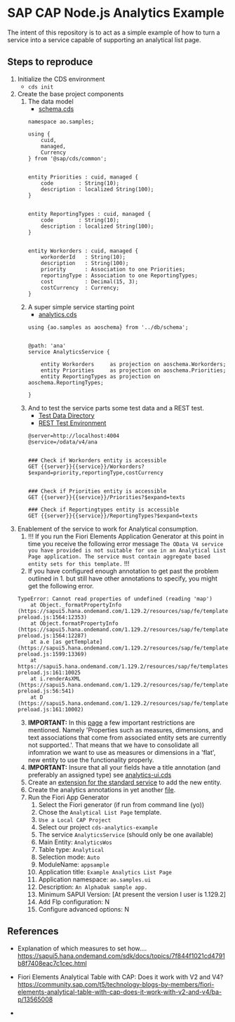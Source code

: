 # SAP CAP Node.js Analytics Example

The intent of this repository is to act as a simple example of how to turn a service into a service capable of supporting an analytical list page.

## Steps to reproduce
1. Initialize the CDS environment
    - `cds init`
2. Create the base project components
    1. The data model
        - [schema.cds](./db/schema.cds)
        ```cds
        namespace ao.samples;

        using {
            cuid,
            managed,
            Currency
        } from '@sap/cds/common';


        entity Priorities : cuid, managed {
            code        : String(10);
            description : localized String(100);
        }


        entity ReportingTypes : cuid, managed {
            code        : String(10);
            description : localized String(100);
        }


        entity Workorders : cuid, managed {
            workorderId   : String(10);
            description   : String(100);
            priority      : Association to one Priorities;
            reportingType : Association to one ReportingTypes;
            cost          : Decimal(15, 3);
            costCurrency  : Currency;
        }

        ```
    2. A super simple service starting point
        -  [analytics.cds](./srv/analytics.cds)
        ```cds
        using {ao.samples as aoschema} from '../db/schema';


        @path: 'ana'
        service AnalyticsService {

            entity Workorders     as projection on aoschema.Workorders;
            entity Priorities     as projection on aoschema.Priorities;
            entity ReportingTypes as projection on aoschema.ReportingTypes;

        }
    3. And to test the service parts some test data and a REST test.
        - [Test Data Directory](./test/data/)
        - [REST Test Environment](./test/http/analytics.http)
        ```http
        @server=http://localhost:4004
        @service=/odata/v4/ana


        ### Check if Workorders entity is accessible
        GET {{server}}{{service}}/Workorders?$expand=priority,reportingType,costCurrency


        ### Check if Priorities entity is accessible
        GET {{server}}{{service}}/Priorities?$expand=texts

        ### Check if Reportingtypes entity is accessible
        GET {{server}}{{service}}/ReportingTypes?$expand=texts
        ```
3. Enablement of the service to work for Analytical consumption.
    1. !!! If you run the Fiori Elements Application Generator at this point in time you receive the following error message `The OData V4 service you have provided is not suitable for use in an Analytical List Page application. The service must contain aggregate based entity sets for this template.` !!!
    2. If you have configured enough annotation to get past the problem outlined in 1. but still have other annotations to specify, you might get the following error.
    ```
    TypeError: Cannot read properties of undefined (reading 'map')
        at Object._formatPropertyInfo (https://sapui5.hana.ondemand.com/1.129.2/resources/sap/fe/templates/library-preload.js:1564:12353)
        at Object.formatPropertyInfo (https://sapui5.hana.ondemand.com/1.129.2/resources/sap/fe/templates/library-preload.js:1564:12287)
        at a.e [as getTemplate] (https://sapui5.hana.ondemand.com/1.129.2/resources/sap/fe/templates/library-preload.js:1599:13369)
        at https://sapui5.hana.ondemand.com/1.129.2/resources/sap/fe/templates/library-preload.js:161:10025
        at i.renderAsXML (https://sapui5.hana.ondemand.com/1.129.2/resources/sap/fe/templates/library-preload.js:56:541)
        at D (https://sapui5.hana.ondemand.com/1.129.2/resources/sap/fe/templates/library-preload.js:161:10002)
    ```
    3. **IMPORTANT:** In this [page](https://sapui5.hana.ondemand.com/sdk/#/topic/653ed0f4f0d743dbb33ace4f68886c4e.html) a few important restrictions are mentioned. Namely 'Properties such as measures, dimensions, and text associations that come from associated entity sets are currently not supported.'. That means that we have to consolidate all infomration we want to use as measures or dimensions in a 'flat', new entity to use the functionality properly. 
    4. **IMPORTANT:** Insure that all your fields have a title annotation (and preferably an assigned type) see [analytics-ui.cds](./srv/analytics-ui.cds) 
    5. Create an [extension for the standard service](./srv/analytics-ui.cds) to add the new entity.
    6. Create the analytics annotations in yet another [file](./srv/analytics-annotations.cds).
    7. Run the Fiori App Generator
        1. Select the Fiori generator (if run from command line (yo))
        2. Chose the `Analytical List Page` template.
        3. `Use a Local CAP Project`
        4. Select our project `cds-analytics-example`
        5. The service `AnalyticsService` (should only be one available)
        6. Main Entity: `AnalyticsWos`
        7. Table type: `Analytical`
        8. Selection mode: `Auto`
        9. ModuleName: `appsample`
        10. Application title: `Example Analytics List Page`
        11. Application namespace: `ao.samples.ui`
        12. Description: `An AlphaOak sample app.`
        13. Minimum SAPUI Version: [At present the version I user is 1.129.2]
        14. Add Flp configuration: N
        15. Configure advanced options: N
        





## References

- Explanation of which measures to set how....
https://sapui5.hana.ondemand.com/sdk/docs/topics/7f844f1021cd4791b8f7408eac7c1cec.html

- Fiori Elements Analytical Table with CAP: Does it work with V2 and V4? https://community.sap.com/t5/technology-blogs-by-members/fiori-elements-analytical-table-with-cap-does-it-work-with-v2-and-v4/ba-p/13565008
- 